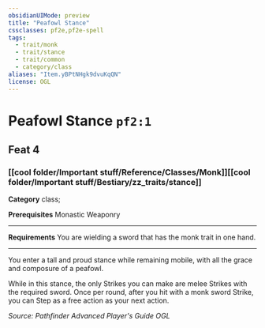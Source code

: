 ```yaml
---
obsidianUIMode: preview
title: "Peafowl Stance"
cssclasses: pf2e,pf2e-spell
tags:
  - trait/monk
  - trait/stance
  - trait/common
  - category/class
aliases: "Item.yBPtNHgk9dvuKqQN"
license: OGL
---
```

# Peafowl Stance `pf2:1`
## Feat 4
### [[cool folder/Important stuff/Reference/Classes/Monk]][[cool folder/Important stuff/Bestiary/zz_traits/stance]]

**Category** class; 



**Prerequisites** Monastic Weaponry
* * *
**Requirements** You are wielding a sword that has the monk trait in one hand.

* * *

You enter a tall and proud stance while remaining mobile, with all the grace and composure of a peafowl.

While in this stance, the only Strikes you can make are melee Strikes with the required sword. Once per round, after you hit with a monk sword Strike, you can Step as a free action as your next action.

*Source: Pathfinder Advanced Player's Guide*
*OGL*